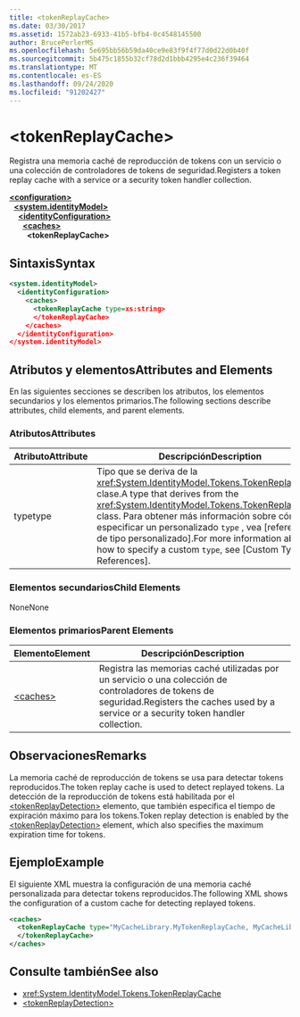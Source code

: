 ```yaml
---
title: <tokenReplayCache>
ms.date: 03/30/2017
ms.assetid: 1572ab23-6933-41b5-bfb4-0c4548145500
author: BrucePerlerMS
ms.openlocfilehash: 5e695bb56b59da40ce9e83f9f4f77d0d22d0b40f
ms.sourcegitcommit: 5b475c1855b32cf78d2d1bbb4295e4c236f39464
ms.translationtype: MT
ms.contentlocale: es-ES
ms.lasthandoff: 09/24/2020
ms.locfileid: "91202427"
---
```

# \<tokenReplayCache>

<span data-ttu-id="b307f-101">Registra una memoria caché de reproducción de tokens con un servicio o una colección de controladores de tokens de seguridad.</span><span class="sxs-lookup"><span data-stu-id="b307f-101">Registers a token replay cache with a service or a security token handler collection.</span></span>  
  
[**\<configuration>**](../configuration-element.md)\
&nbsp;&nbsp;[**\<system.identityModel>**](system-identitymodel.md)\
&nbsp;&nbsp;&nbsp;&nbsp;[**\<identityConfiguration>**](identityconfiguration.md)\
&nbsp;&nbsp;&nbsp;&nbsp;&nbsp;&nbsp;[**\<caches>**](caches.md)\
&nbsp;&nbsp;&nbsp;&nbsp;&nbsp;&nbsp;&nbsp;&nbsp;**\<tokenReplayCache>**  
  
## <a name="syntax"></a><span data-ttu-id="b307f-102">Sintaxis</span><span class="sxs-lookup"><span data-stu-id="b307f-102">Syntax</span></span>  
  
```xml  
<system.identityModel>  
  <identityConfiguration>  
    <caches>  
      <tokenReplayCache type=xs:string>  
      </tokenReplayCache>  
    </caches>  
  </identityConfiguration>  
</system.identityModel>  
```  
  
## <a name="attributes-and-elements"></a><span data-ttu-id="b307f-103">Atributos y elementos</span><span class="sxs-lookup"><span data-stu-id="b307f-103">Attributes and Elements</span></span>  

 <span data-ttu-id="b307f-104">En las siguientes secciones se describen los atributos, los elementos secundarios y los elementos primarios.</span><span class="sxs-lookup"><span data-stu-id="b307f-104">The following sections describe attributes, child elements, and parent elements.</span></span>  
  
### <a name="attributes"></a><span data-ttu-id="b307f-105">Atributos</span><span class="sxs-lookup"><span data-stu-id="b307f-105">Attributes</span></span>  
  
|<span data-ttu-id="b307f-106">Atributo</span><span class="sxs-lookup"><span data-stu-id="b307f-106">Attribute</span></span>|<span data-ttu-id="b307f-107">Descripción</span><span class="sxs-lookup"><span data-stu-id="b307f-107">Description</span></span>|  
|---------------|-----------------|  
|<span data-ttu-id="b307f-108">type</span><span class="sxs-lookup"><span data-stu-id="b307f-108">type</span></span>|<span data-ttu-id="b307f-109">Tipo que se deriva de la <xref:System.IdentityModel.Tokens.TokenReplayCache> clase.</span><span class="sxs-lookup"><span data-stu-id="b307f-109">A type that derives from the <xref:System.IdentityModel.Tokens.TokenReplayCache> class.</span></span> <span data-ttu-id="b307f-110">Para obtener más información sobre cómo especificar un personalizado `type` , vea [referencias de tipo personalizado].</span><span class="sxs-lookup"><span data-stu-id="b307f-110">For more information about how to specify a custom `type`, see [Custom Type References].</span></span>
  
### <a name="child-elements"></a><span data-ttu-id="b307f-111">Elementos secundarios</span><span class="sxs-lookup"><span data-stu-id="b307f-111">Child Elements</span></span>  

 <span data-ttu-id="b307f-112">None</span><span class="sxs-lookup"><span data-stu-id="b307f-112">None</span></span>  
  
### <a name="parent-elements"></a><span data-ttu-id="b307f-113">Elementos primarios</span><span class="sxs-lookup"><span data-stu-id="b307f-113">Parent Elements</span></span>  
  
|<span data-ttu-id="b307f-114">Elemento</span><span class="sxs-lookup"><span data-stu-id="b307f-114">Element</span></span>|<span data-ttu-id="b307f-115">Descripción</span><span class="sxs-lookup"><span data-stu-id="b307f-115">Description</span></span>|  
|-------------|-----------------|  
|[\<caches>](caches.md)|<span data-ttu-id="b307f-116">Registra las memorias caché utilizadas por un servicio o una colección de controladores de tokens de seguridad.</span><span class="sxs-lookup"><span data-stu-id="b307f-116">Registers the caches used by a service or a security token handler collection.</span></span>|  
  
## <a name="remarks"></a><span data-ttu-id="b307f-117">Observaciones</span><span class="sxs-lookup"><span data-stu-id="b307f-117">Remarks</span></span>  

 <span data-ttu-id="b307f-118">La memoria caché de reproducción de tokens se usa para detectar tokens reproducidos.</span><span class="sxs-lookup"><span data-stu-id="b307f-118">The token replay cache is used to detect replayed tokens.</span></span> <span data-ttu-id="b307f-119">La detección de la reproducción de tokens está habilitada por el [\<tokenReplayDetection>](tokenreplaydetection.md) elemento, que también especifica el tiempo de expiración máximo para los tokens.</span><span class="sxs-lookup"><span data-stu-id="b307f-119">Token replay detection is enabled by the [\<tokenReplayDetection>](tokenreplaydetection.md) element, which also specifies the maximum expiration time for tokens.</span></span>  
  
## <a name="example"></a><span data-ttu-id="b307f-120">Ejemplo</span><span class="sxs-lookup"><span data-stu-id="b307f-120">Example</span></span>  

 <span data-ttu-id="b307f-121">El siguiente XML muestra la configuración de una memoria caché personalizada para detectar tokens reproducidos.</span><span class="sxs-lookup"><span data-stu-id="b307f-121">The following XML shows the configuration of a custom cache for detecting replayed tokens.</span></span>  
  
```xml  
<caches>  
  <tokenReplayCache type="MyCacheLibrary.MyTokenReplayCache, MyCacheLibrary">  
  </tokenReplayCache>  
</caches>  
```  
  
## <a name="see-also"></a><span data-ttu-id="b307f-122">Consulte también</span><span class="sxs-lookup"><span data-stu-id="b307f-122">See also</span></span>

- <xref:System.IdentityModel.Tokens.TokenReplayCache>
- [\<tokenReplayDetection>](tokenreplaydetection.md)
